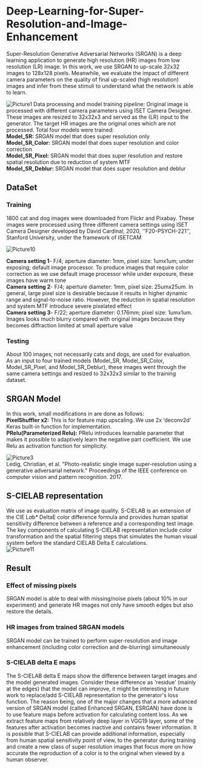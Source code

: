 # Deep-Learning-for-Super-Resolution-and-Image-Enhancement
Super-Resolution Generative Adversarial Networks (SRGAN) is a deep learning application to generate high resolution (HR) images from low resolution (LR) image. In this work, we use SRGAN to up-scale 32x32 images to 128x128 pixels. Meanwhile, we evaluate the impact of different camera parameters on the quality of final up-scaled (high resolution) images and infer from these stimuli to understand what the network is able to learn.

![Picture1](https://user-images.githubusercontent.com/65942005/100526323-93c81080-317c-11eb-991a-2299057ba5b0.png)
Data processing and model training pipeline: Original image is processed with different camera parameters using ISET Camera Designer. These images are resized to 32x32x3 and served as the (LR) input to the generator. The target HR images are the original ones which are not processed. Total four models were trained:<br>
**Model_SR:** SRGAN model that does super resolution only <br>
**Model_SR_Color:** SRGAN model that does super resolution and color correction <br> 
**Model_SR_Pixel:** SRGAN model that does super resolution and restore spatial resolution due to reduction of system MTF <br> 
**Model_SR_Deblur:** SRGAN model that does super resolution and deblur<br> 

## DataSet
### Training ### 
1800 cat and dog images were downloaded from Flickr and Pixabay. These images were processed using three different camera settings using ISET Camera Designer developed by David Cardinal, 2020, ''F20-PSYCH-221'', Stanford University, under the framework of ISETCAM 

![Picture10](https://user-images.githubusercontent.com/65942005/100526342-b8bc8380-317c-11eb-83d6-06f0e971b66e.jpg)

**Camera setting 1**- F/4; aperture diameter: 1mm, pixel size: 1umx1um; under exposing; default image processor. To produce images that require color correction as we use default image processor while under exposure, these images have warm tone <br>
**Camera setting 2**- F/4; aperture diameter: 1mm, pixel size: 25umx25um. In general, large pixel size is desirable because it results in higher dynamic range and signal-to-noise ratio. However, the reduction in spatial resolution and system MTF introduce severe pixelated effect <br>
**Camera setting 3**- F/22; aperture diameter: 0.176mm; pixel size: 1umx1um. Images looks much blurry compared with original images because they becomes diffraction limited at small aperture value <br>

### Testing ### 
About 100 images, not necessarily cats and dogs, are used for evaluation. As an input to four trained models (Model_SR, Model_SR_Color, Model_SR_Pixel, and Model_SR_Deblur), these images went through the same camera settings and resized to 32x32x3 similar to the training dataset.

## SRGAN Model
In this work, small modifications in are done as follows:<br>
**PixelShuffler x2:** This is for feature map upscaling. We use 2x ‘deconv2d’ Keras built-in function for implementation. <br>
**PRelu(Parameterized Relu):** PRelu introduces learnable parameter that makes it possible to adaptively learn the negative part coefficient. We use Relu as activation function for simplicity. <br>

![Picture3](https://user-images.githubusercontent.com/65942005/100526325-975b9780-317c-11eb-8528-1785a6659b10.jpg)<br>
Ledig, Christian, et al. "Photo-realistic single image super-resolution using a generative adversarial network." Proceedings of the IEEE conference on computer vision and pattern recognition. 2017. <br>

## S-CIELAB representation
We use as evaluation matrix of image quality. S-CIELAB is an extension of the CIE L*a*b* DeltaE color difference formula and provides human spatial sensitivity difference between a reference and a corresponding test image. The key components of calculating S-CIELAB representation include color transformation and the spatial filtering steps that simulates the human visual system before the standard CIELAB Delta E calculations.<br>
![Picture11](https://user-images.githubusercontent.com/65942005/100526525-7bf18c00-317e-11eb-9b3f-887526b5aa36.jpg) <br>

## Result
### Effect of missing pixels
SRGAN model is able to deal with missing/noise pixels (about 10% in our experiment) and generate HR images not only have smooth edges but also restore the details. <br>

### HR images from trained SRGAN models
SRGAN model can be trained to perform super-resolution and image enhancement (including color correction and de-blurring) simultaneously <br>

### S-CIELAB delta E maps
The S-CIELAB delta E maps show the difference between target images and the model generated images. Consider these difference as 'residue' (mainly at the edges) that the model can improve, it might be interesting in future work to replace/add S-CIELAB representation to the generator's loss function. The reason being, one of the major changes that a more advanced version of SRGAN model (called Enhanced SRGAN, ESRGAN) have done is to use feature maps before activation for calculating content loss. As we extract feature maps from relatively deep layer in VGG19 layer, some of the features after activation becomes inactive and contains fewer information. It is possible that S-CIELAB can provide additional information, especially from human spatial sensitivity point of view, to the generator during training and create a new class of super resolution images that focus more on how accurate the reproduction of a color is to the original when viewed by a human observer.

